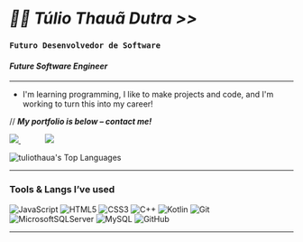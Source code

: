 # *🐱‍👤 Túlio Thauã Dutra >>*

### **`Futuro Desenvolvedor de Software`**

#### _Future Software Engineer_

---

-   I'm learning programming, I like to make projects and code, and I'm working to turn this into my career!

// **___My portfolio is below – contact me!___**  



<a href="https://tuliothaua.github.io/portfolio-thaua/">
  <img src="https://img.shields.io/badge/github%20pages-121013?style=for-the-badge&logo=github&logoColor=white"/>
</a>
&nbsp;&nbsp;&nbsp;&nbsp;&nbsp;&nbsp;&nbsp;&nbsp;&nbsp;&nbsp;
<a href="https://www.linkedin.com/in/tuliothauadutra">
  <img src="https://img.shields.io/badge/linkedin-%230077B5.svg?style=for-the-badge&logo=linkedin&logoColor=white"/>
</a>

<br>

![tuliothaua's Top Languages](https://github-readme-stats.vercel.app/api/top-langs/?username=tuliothaua&theme=chartreuse-dark&show_icons=true&hide_border=false&layout=compact)

---

### Tools & Langs I’ve used

![JavaScript](https://img.shields.io/badge/javascript-%23323330.svg?style=for-the-badge&logo=javascript&logoColor=%23F7DF1E)
![HTML5](https://img.shields.io/badge/html5-%23E34F26.svg?style=for-the-badge&logo=html5&logoColor=white)
![CSS3](https://img.shields.io/badge/css3-%231572B6.svg?style=for-the-badge&logo=css3&logoColor=white)
![C++](https://img.shields.io/badge/c++-%2300599C.svg?style=for-the-badge&logo=c%2B%2B&logoColor=white)
![Kotlin](https://img.shields.io/badge/kotlin-%237F52FF.svg?style=for-the-badge&logo=kotlin&logoColor=white)
![Git](https://img.shields.io/badge/git-%23F05033.svg?style=for-the-badge&logo=git&logoColor=white)
![MicrosoftSQLServer](https://img.shields.io/badge/Microsoft%20SQL%20Server-CC2927?style=for-the-badge&logo=microsoft%20sql%20server&logoColor=white)
![MySQL](https://img.shields.io/badge/mysql-4479A1.svg?style=for-the-badge&logo=mysql&logoColor=white)
![GitHub](https://img.shields.io/badge/github-%23121011.svg?style=for-the-badge&logo=github&logoColor=white)

---
